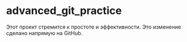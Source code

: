 # advanced_git_practice
Этот проект стремится к простоте и эффективности.
Это изменение сделано напрямую на GitHub.
